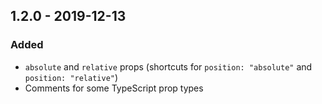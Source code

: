 ## 1.2.0 - 2019-12-13

### Added

- `absolute` and `relative` props (shortcuts for `position: "absolute"` and `position: "relative"`)
- Comments for some TypeScript prop types
